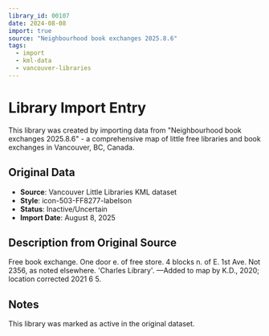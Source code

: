 ```yaml
---
library_id: 00107
date: 2024-08-08
import: true
source: "Neighbourhood book exchanges 2025.8.6"
tags:
  - import
  - kml-data
  - vancouver-libraries
---
```


# Library Import Entry

This library was created by importing data from "Neighbourhood book exchanges 2025.8.6" - a comprehensive map of little free libraries and book exchanges in Vancouver, BC, Canada.

## Original Data

- **Source**: Vancouver Little Libraries KML dataset
- **Style**: icon-503-FF8277-labelson
- **Status**: Inactive/Uncertain
- **Import Date**: August 8, 2025

## Description from Original Source

Free book exchange. One door e. of free store.
4 blocks n. of E. 1st Ave.
Not 2356, as noted elsewhere.
'Charles Library'.
—Added to map by K.D., 2020; 
location corrected 2021 6 5.



## Notes

This library was marked as active in the original dataset.
